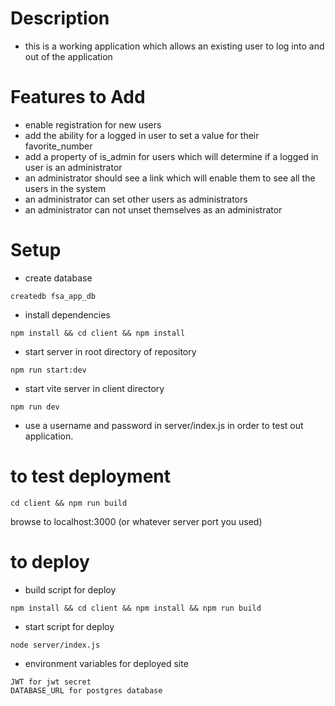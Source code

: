 # Description

- this is a working application which allows an existing user to log into and out of the application

# Features to Add

- enable registration for new users
- add the ability for a logged in user to set a value for their favorite_number
- add a property of is_admin for users which will determine if a logged in user is an administrator
- an administrator should see a link which will enable them to see all the users in the system
- an administrator can set other users as administrators
- an administrator can not unset themselves as an administrator

# Setup

- create database

```
createdb fsa_app_db
```

- install dependencies

```
npm install && cd client && npm install
```

- start server in root directory of repository
```
npm run start:dev
```

- start vite server in client directory

```
npm run dev
```

- use a username and password in server/index.js in order to test out application.

# to test deployment
```
cd client && npm run build
```

browse to localhost:3000 (or whatever server port you used)

# to deploy
- build script for deploy

```
npm install && cd client && npm install && npm run build

```
- start script for deploy 

```
node server/index.js

```

- environment variables for deployed site

```
JWT for jwt secret
DATABASE_URL for postgres database
```

